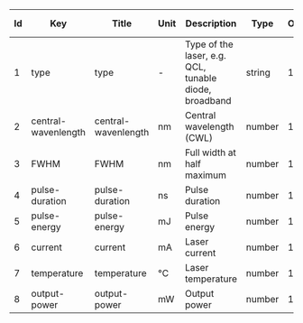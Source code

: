 | Id   | Key       | Title      | Unit | Description            | Type  | Occ  | Allowed values |
| ---- | ----      | -----      | ---- | -----------              | ----  | ---- | -------------- 
|1  | type     | type                | -    | Type of the laser, e.g. QCL, tunable diode, broadband  |string |1| |
|2  | central-wavenlength | central-wavenlength  | nm   | Central wavelength (CWL)                              |number |1| |
|3  | FWHM      | FWHM                 | nm   | Full width at half maximum                             |number |1| |
|4  | pulse-duration  | pulse-duration        | ns   | Pulse duration                                         |number |1| |
|5  | pulse-energy    | pulse-energy          | mJ   | Pulse energy                                           |number |1| |
|6  | current     | current               | mA   | Laser current                                          |number |1|  |
|7  | temperature   | temperature         | °C   | Laser temperature                                      |number |1|   |
|8  | output-power   | output-power          | mW   | Output power                                        |number |1| |
